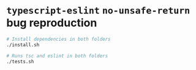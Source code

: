 # `typescript-eslint` `no-unsafe-return` bug reproduction

```bash
# Install dependencies in both folders
./install.sh

# Runs tsc and eslint in both folders
./tests.sh
```
